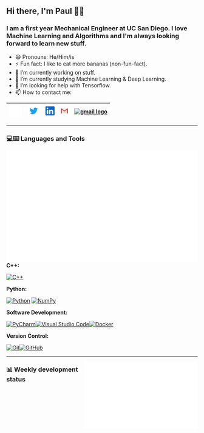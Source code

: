 ## Hi there, I'm Paul 👋👋
### I am a first year Mechanical Engineer at UC San Diego. I love Machine Learning and Algorithms and I'm always looking forward to learn new stuff.


- 😄 Pronouns: He/Him/is
- ⚡ Fun fact: I like to eat more bananas (non-fun-fact).
- 🔭 I’m currently working on stuff.
- 🌱 I’m currently studying Machine Learning & Deep Learning.
- 🤔 I’m looking for help with Tensorflow.
- 📫 How to contact me:

| [<img src="https://raw.githubusercontent.com/Delta456/Delta456/master/img/github.png" alt="github logo" width="34">](https://github.com/packetsss) |  [<img src="https://raw.githubusercontent.com/Delta456/Delta456/master/img/twitter.png" alt="twitter logo" width="34">](https://twitter.com/pyj2001) |  [<img src="https://github.com/Amchuz/Amchuz/blob/master/linkedin.jpeg" alt="linkedin logo" width="24">](https://www.linkedin.com/in/paul-pan001/) |  [<img src="https://github.com/Amchuz/Amchuz/blob/master/gmail.jpeg" alt="gmail logo" width="24">](mailto:paulbigpan@gmail.com) |  [<img src="https://upload.wikimedia.org/wikipedia/commons/thumb/e/e7/Instagram_logo_2016.svg/1200px-Instagram_logo_2016.svg.png" alt="gmail logo" width="24">](https://www.instagram.com/_popaz/)
|---|---|---|---|---|

----
### 💻:keyboard: Languages and Tools

<a href="https://github.com/packetsss">
  <img align="right" src="https://github.com/packetsss/Better-readme-stats-forked/blob/master/generated/languages.svg" />
</a>


  **C++:**
  
[<img alt="C++" src="https://img.shields.io/badge/c++%20-%2300599C.svg?&style=for-the-badge&logo=c%2B%2B&ogoColor=white"/>](https://github.com/packetsss)

  **Python:**
  
[<img alt="Python" src="https://img.shields.io/badge/python%20-%2314354C.svg?&style=for-the-badge&logo=python&logoColor=white"/>](https://github.com/packetsss) [<img alt="NumPy" src="https://img.shields.io/badge/numpy%20-%23013243.svg?&style=for-the-badge&logo=numpy&logoColor=white" />](https://github.com/packetsss)

  **Software Development:**
  
[<img alt="PyCharm" src="https://img.shields.io/badge/PyCharm-000000.svg?&style=for-the-badge&logo=PyCharm&logoColor=white"/>](https://github.com/packetsss)[<img alt="Visual Studio Code" src="https://img.shields.io/badge/Visual%20Studio%20Code-0078d7.svg?&style=for-the-badge&logo=visual-studio-code&logoColor=white"/>](https://github.com/packetsss)[<img alt="Docker" src="https://img.shields.io/badge/docker%20-%230db7ed.svg?&style=for-the-badge&logo=docker&logoColor=white"/>](https://github.com/packetsss)


  **Version Control:**
  
[<img alt="Git" src="https://img.shields.io/badge/git%20-%23F05033.svg?&style=for-the-badge&logo=git&logoColor=white"/>](https://github.com/packetsss)[<img alt="GitHub" src="https://img.shields.io/badge/github%20-%23121011.svg?&style=for-the-badge&logo=github&logoColor=white"/>](https://github.com/packetsss)

----


[<img align='right'   width="300" src="https://github.com/packetsss/Better-readme-stats-forked/blob/master/generated/overview.svg">](https://github.com/packetsss)


### 📊 Weekly development status
<!--START_SECTION:waka-->
```text

```
<!--END_SECTION:waka-->
